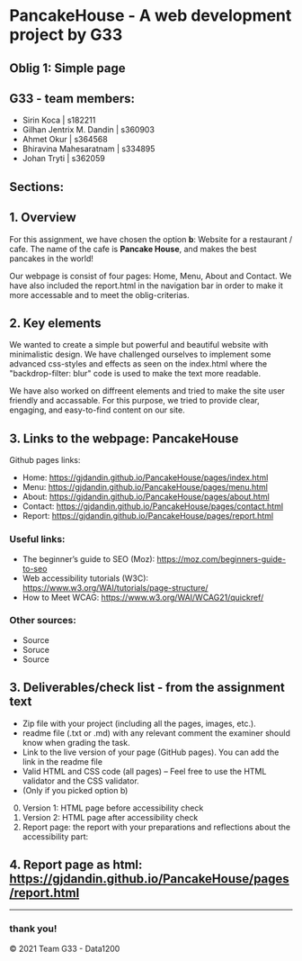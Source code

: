 # PancakeHouse - A web development project by G33

## Oblig 1: Simple page

## G33 - team members: 

* Sirin Koca | s182211
* Gilhan Jentrix M. Dandin | s360903
* Ahmet Okur | s364568
* Bhiravina Mahesaratnam | s334895
* Johan Tryti | s362059

## Sections: 

## 1. Overview
For this assignment, we have chosen the option __b__: Website for a restaurant / cafe. The name of the cafe is __Pancake House__, and makes the best pancakes in the world! 

Our webpage is consist of four pages: Home, Menu, About and Contact. We have also included the report.html in the navigation bar in order to make it more accessable and to meet the oblig-criterias. 


## 2. Key elements
We wanted to create a simple but powerful and beautiful website with minimalistic design. We have challenged ourselves to implement some advanced css-styles and effects as seen on the index.html where the "backdrop-filter: blur" code is used to make the text more readable. 

We have also worked on diffreent elements and tried to make the site user friendly and accassable. For this purpose, we tried to provide clear, engaging, and easy-to-find content on our site.


## 3. Links to the webpage: PancakeHouse
Github pages links: 
* Home: https://gjdandin.github.io/PancakeHouse/pages/index.html 
* Menu: https://gjdandin.github.io/PancakeHouse/pages/menu.html 
* About: https://gjdandin.github.io/PancakeHouse/pages/about.html 
* Contact: https://gjdandin.github.io/PancakeHouse/pages/contact.html 
* Report: https://gjdandin.github.io/PancakeHouse/pages/report.html 

### Useful links:
* The beginner’s guide to SEO (Moz): https://moz.com/beginners-guide-to-seo 
* Web accessibility tutorials (W3C): https://www.w3.org/WAI/tutorials/page-structure/
* How to Meet WCAG: https://www.w3.org/WAI/WCAG21/quickref/

### Other sources: 
* Source
* Soruce
* Source

## 3. Deliverables/check list - from the assignment text
* Zip file with your project (including all the pages, images, etc.). 
* readme file (.txt or .md) with any relevant comment the examiner should know when grading the task. 
* Link to the live version of your page (GitHub pages). You can add the link in the readme file
* Valid HTML and CSS code (all pages) – Feel free to use the HTML validator and the CSS validator.
* (Only if you picked option b) 
 0. Version 1: HTML page before accessibility check 
 00. Version 2: HTML page after accessibility check 
 000. Report page: the report with your preparations and reflections about the accessibility part:


## 4. Report page as html:  https://gjdandin.github.io/PancakeHouse/pages/report.html

***


### thank you! 



© 2021 Team G33 - Data1200 

